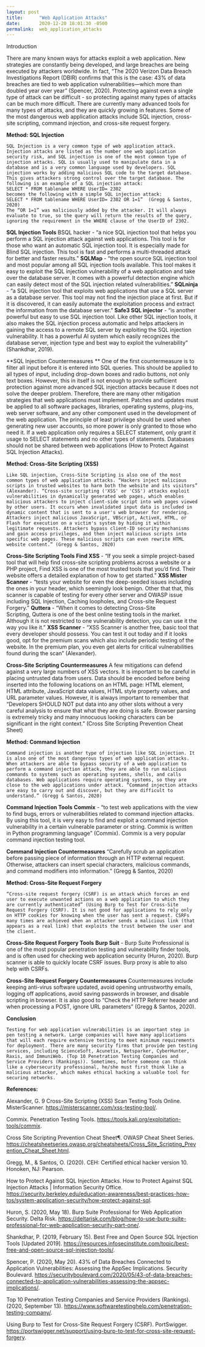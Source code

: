 ```yaml
---
layout: post
title:      "Web Application Attacks"
date:       2020-12-20 18:01:30 -0500
permalink:  web_application_attacks
---
```



Introduction

There are many known ways for attacks exploit a web application. New strategies are constantly being developed, and large breaches are being executed by attackers worldwide. In fact, “The 2020 Verizon Data Breach Investigations Report (DBIR) confirms that this is the case: 43% of data breaches are tied to web application vulnerabilities—which more than doubled year over year” (Spencer, 2020). Protecting against even a single type of attack can be difficult - so protecting against many types of attacks can be much more difficult. There are currently many advanced tools for many types of attacks, and they are quickly growing in features. Some of the most dangerous web application attacks include SQL injection, cross-site scripting, command injection, and cross-site request forgery. 
	
**Method: SQL Injection**

	SQL Injection is a very common type of web application attack. Injection attacks are listed as the number one web application security risk, and SQL injection is one of the most common type of injection attacks. SQL is usually used to manipulate data in a database and is a very common language used by developers. SQL injection works by adding malicious SQL code to the target database. This gives attackers strong control over the target database. The following is an example of a SQL injection attack:
	SELECT * FROM tablename WHERE UserID= 2302
	becomes the following with a simple SQL injection attack:
	SELECT * FROM tablename WHERE UserID= 2302 OR 1=1”  (Gregg & Santos, 2020)
	The “OR 1=1” was maliciously added by the attacker. It will always evaluate to true, so the query will return the results of the query, ignoring the requirement in the WHERE clause of the UserID of 2302.
	
**SQL Injection Tools**
BSQL hacker - “a nice SQL injection tool that helps you perform a SQL injection attack against web applications. This tool is for those who want an automatic SQL injection tool. It is especially made for Blind SQL injection. This tool is fast and performs a multi-threaded attack for better and faster results.”
**SQLMap** - “the open source SQL injection tool and most popular among all SQL injection tools available. This tool makes it easy to exploit the SQL injection vulnerability of a web application and take over the database server. It comes with a powerful detection engine which can easily detect most of the SQL injection related vulnerabilities.”
**SQLninja** - “a SQL injection tool that exploits web applications that use a SQL server as a database server. This tool may not find the injection place at first. But if it is discovered, it can easily automate the exploitation process and extract the information from the database server.”
**Safe3 SQL injector** - “is another powerful but easy to use SQL injection tool. Like other SQL injection tools, it also makes the SQL injection process automatic and helps attackers in gaining the access to a remote SQL server by exploiting the SQL injection vulnerability. It has a powerful AI system which easily recognizes the database server, injection type and best way to exploit the vulnerability” (Shankdhar, 2019).

**SQL Injection Countermeasures **
	One of the first countermeasure is to filter all input before it is entered into SQL queries. This should be applied to all types of input, including drop-down boxes and radio buttons, not only text boxes. However, this in itself is not enough to provide sufficient protection against more advanced SQL injection attacks because it does not solve the deeper problem. Therefore, there are many other mitigation strategies that web applications must implement.
	Patches and updates must be applied to all software packages, libraries, operating systems, plug-ins, web server software, and any other component used in the development of the web application. The principle of least privilege should be used when generating new user accounts, so more power is only granted to those who need it. If a web application only requires a SELECT statement, only grant it usage to SELECT statements and no other types of statements. Databases should not be shared between web applications (How to Protect Against SQL Injection Attacks).
	
**Method: Cross-Site Scripting (XSS)**

	Like SQL injection, Cross-Site Scripting is also one of the most common types of web application attacks. “Hackers inject malicious scripts in trusted websites to harm both the website and its visitors” (Alexander). “Cross-site scripting ('XSS' or 'CSS') attacks exploit vulnerabilities in dynamically generated web pages, which enables malicious attackers to inject client-side script into web pages viewed by other users. It occurs when invalidated input data is included in dynamic content that is sent to a user's web browser for rendering. Attackers inject malicious JavaScript, VBScript, ActiveX, HTML, or Flash for execution on a victim's system by hiding it within legitimate requests. Attackers bypass client-ID security mechanisms and gain access privileges, and then inject malicious scripts into specific web pages. These malicious scripts can even rewrite HTML website content.” (Gregg & Santos, 2020)
	
**Cross-Site Scripting  Tools** 
**Find XSS** - “If you seek a simple project-based tool that will help find cross-site scripting problems across a website or a PHP project, Find XSS is one of the most trusted tools that you’d find. Their website offers a detailed explanation of how to get started.”
**XSS Mister Scanner** - “tests your website for even the deep-seeded issues including the ones in your header, which seemingly look benign. Other that that, this scanner is capable of testing for every other server and OWASP issue including SQL Injection, Caching loopholes, and Cross-site Request Forgery.”
**Quttera** - “When it comes to detecting Cross-Site Scripting, Quttera is one of the best online testing tools in the market. Although it is not restricted to one vulnerability detection, you can use it the way you like it.”
**XSS Scanner** - “XSS Scanner is another free, basic tool that every developer should possess. You can test it out today and if it looks good, opt for the premium scans which also include periodic testing of the website. In the premium plan, you even get alerts for critical vulnerabilities found during the scan” (Alexander).

**Cross-Site Scripting Countermeasures**
	A few mitigations can defend against a very large numbers of XSS vectors. It is important to be careful in placing untrusted data from users. Data should be encoded before being inserted into the following locations on an HTML page: HTML element, HTML attribute, JavaScript data values, HTML style property values, and URL parameter values. However, it is always important to remember that “Developers SHOULD NOT put data into any other slots without a very careful analysis to ensure that what they are doing is safe. Browser parsing is extremely tricky and many innocuous looking characters can be significant in the right context.” (Cross Site Scripting Prevention Cheat Sheet)
	
**Method: Command Injection**

	Command injection is another type of injection like SQL injection. It is also one of the most dangerous types of web application attacks. When attackers are able to bypass security of a web application to perform a command injection attack, they are able to run malicious commands to systems such as operating systems, shells, and calls databases. Web applications require operating systems, so they are close to the web applications under attack. “Command injection attacks are easy to carry out and discover, but they are difficult to understand.” (Gregg & Santos, 2020)
	
**Command Injection Tools** 
**Commix** - “to test web applications with the view to find bugs, errors or vulnerabilities related to command injection attacks. By using this tool, it is very easy to find and exploit a command injection vulnerability in a certain vulnerable parameter or string. Commix is written in Python programming language” (Commix). Commix is a very popular command injection testing tool.

**Command Injection Countermeasures**
	“Carefully scrub an application before passing piece of information through an HTTP external request. Otherwise, attackers can insert special characters, malicious commands, and command modifiers into information.” (Gregg & Santos, 2020)
	
**Method: Cross-Site Request Forgery**

	“Cross-site request forgery (CSRF) is an attack which forces an end user to execute unwanted actions on a web application to which they are currently authenticated” (Using Burp to Test for Cross-Site Request Forgery (CSRF). It is not good for applications to rely only on HTTP cookies for knowing when the user has sent a request. CSRFs many times are achieved when an attacker sends a malicious link (that appears as a real link) that exploits the trust between the user and the client.
	
**Cross-Site Request Forgery Tools** 
**Burp Suit** - Burp Suite Professional is one of the most popular penetration testing and vulnerability finder tools, and is often used for checking web application security (Huron, 2020). Burp scanner is able to quickly locate CSRF issues. Burp proxy is able to also help with CSRFs. 

**Cross-Site Request Forgery Countermeasures**
	Countermeasures include keeping anti-virus software updated, avoid opening untrustworthy emails, logging off applications, avoid saving passwords in browser, and disable scripting in browser. It is also good to “Check the HTTP Referrer header and when processing a POST, ignore URL parameters” (Gregg & Santos, 2020).
	
**Conclusion**

	Testing for web application vulnerabilities is an important step in pen testing a network. Large companies will have many applications that will each require extensive testing to meet minimum requirements for deployment. There are many security firms that provide pen testing services, including ScienceSoft, Acunetix, Netsparker, CyberHunter, Raxis, and ImmuniWeb. (Top 10 Penetration Testing Companies and Service Providers (Rankings)). Sometimes, before someone can think like a cybersecurity professional, he/she must first think like a malicious attacker, which makes ethical hacking a valuable tool for securing networks.

**References:**

Alexander, G. 9 Cross-Site Scripting (XSS) Scan Testing Tools Online. MisterScanner. https://misterscanner.com/xss-testing-tool/. 

Commix. Penetration Testing Tools. https://tools.kali.org/exploitation-tools/commix. 

Cross Site Scripting Prevention Cheat Sheet¶. OWASP Cheat Sheet Series. https://cheatsheetseries.owasp.org/cheatsheets/Cross_Site_Scripting_Prevention_Cheat_Sheet.html. 

Gregg, M., & Santos, O. (2020). CEH: Certified ethical hacker version 10. Honoken, NJ: Pearson.

How to Protect Against SQL Injection Attacks. How to Protect Against SQL Injection Attacks | Information Security Office. https://security.berkeley.edu/education-awareness/best-practices-how-tos/system-application-security/how-protect-against-sql.

Huron, S. (2020, May 18). Burp Suite Professional for Web Application Security. Delta Risk. https://deltarisk.com/blog/how-to-use-burp-suite-professional-for-web-application-security-part-one/. 

Shankdhar, P. (2019, February 15). Best Free and Open Source SQL Injection Tools [Updated 2019]. https://resources.infosecinstitute.com/topic/best-free-and-open-source-sql-injection-tools/. 

Spencer, P. (2020, May 20). 43% of Data Breaches Connected to Application Vulnerabilities: Assessing the AppSec Implications. Security Boulevard. https://securityboulevard.com/2020/05/43-of-data-breaches-connected-to-application-vulnerabilities-assessing-the-appsec-implications/. 

Top 10 Penetration Testing Companies and Service Providers (Rankings). (2020, September 13). https://www.softwaretestinghelp.com/penetration-testing-company/. 

Using Burp to Test for Cross-Site Request Forgery (CSRF). PortSwigger. https://portswigger.net/support/using-burp-to-test-for-cross-site-request-forgery. 

